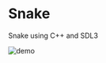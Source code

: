 # Snake

Snake using C++ and SDL3

![demo](https://github.com/user-attachments/assets/9a6a24c7-3708-4309-a1e0-0a5b065f0c0f)

